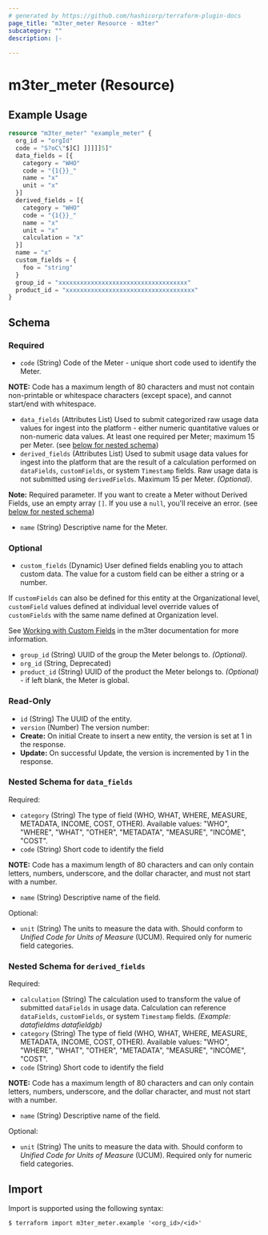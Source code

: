 ```yaml
---
# generated by https://github.com/hashicorp/terraform-plugin-docs
page_title: "m3ter_meter Resource - m3ter"
subcategory: ""
description: |-
  
---
```


# m3ter_meter (Resource)



## Example Usage

```terraform
resource "m3ter_meter" "example_meter" {
  org_id = "orgId"
  code = "S?oC\"$]C] ]]]]]5]"
  data_fields = [{
    category = "WHO"
    code = "{1{}}_"
    name = "x"
    unit = "x"
  }]
  derived_fields = [{
    category = "WHO"
    code = "{1{}}_"
    name = "x"
    unit = "x"
    calculation = "x"
  }]
  name = "x"
  custom_fields = {
    foo = "string"
  }
  group_id = "xxxxxxxxxxxxxxxxxxxxxxxxxxxxxxxxxxxx"
  product_id = "xxxxxxxxxxxxxxxxxxxxxxxxxxxxxxxxxxxx"
}
```

<!-- schema generated by tfplugindocs -->
## Schema

### Required

- `code` (String) Code of the Meter - unique short code used to identify the Meter.

**NOTE:** Code has a maximum length of 80 characters and must not contain non-printable or whitespace characters (except space), and cannot start/end with whitespace.
- `data_fields` (Attributes List) Used to submit categorized raw usage data values for ingest into the platform - either numeric quantitative values or non-numeric data values. At least one required per Meter; maximum 15 per Meter. (see [below for nested schema](#nestedatt--data_fields))
- `derived_fields` (Attributes List) Used to submit usage data values for ingest into the platform that are the result of a calculation performed on `dataFields`, `customFields`, or system `Timestamp` fields. Raw usage data is not submitted using `derivedFields`. Maximum 15 per Meter. *(Optional)*.

**Note:** Required parameter. If you want to create a Meter without Derived Fields, use an empty array `[]`. If you use a `null`, you'll receive an error. (see [below for nested schema](#nestedatt--derived_fields))
- `name` (String) Descriptive name for the Meter.

### Optional

- `custom_fields` (Dynamic) User defined fields enabling you to attach custom data. The value for a custom field can be either a string or a number.

If `customFields` can also be defined for this entity at the Organizational level, `customField` values defined at individual level override values of `customFields` with the same name defined at Organization level.

See [Working with Custom Fields](https://www.m3ter.com/docs/guides/creating-and-managing-products/working-with-custom-fields) in the m3ter documentation for more information.
- `group_id` (String) UUID of the group the Meter belongs to. *(Optional)*.
- `org_id` (String, Deprecated)
- `product_id` (String) UUID of the product the Meter belongs to. *(Optional)* - if left blank, the Meter is global.

### Read-Only

- `id` (String) The UUID of the entity.
- `version` (Number) The version number:
- **Create:** On initial Create to insert a new entity, the version is set at 1 in the response.
- **Update:** On successful Update, the version is incremented by 1 in the response.

<a id="nestedatt--data_fields"></a>
### Nested Schema for `data_fields`

Required:

- `category` (String) The type of field (WHO, WHAT, WHERE, MEASURE, METADATA, INCOME, COST, OTHER).
Available values: "WHO", "WHERE", "WHAT", "OTHER", "METADATA", "MEASURE", "INCOME", "COST".
- `code` (String) Short code to identify the field

**NOTE:** Code has a maximum length of 80 characters and can only contain letters, numbers, underscore, and the dollar character, and must not start with a number.
- `name` (String) Descriptive name of the field.

Optional:

- `unit` (String) The units to measure the data with. Should conform to *Unified Code for Units of Measure* (UCUM). Required only for numeric field categories.


<a id="nestedatt--derived_fields"></a>
### Nested Schema for `derived_fields`

Required:

- `calculation` (String) The calculation used to transform the value of submitted `dataFields` in usage data. Calculation can reference `dataFields`, `customFields`, or system `Timestamp` fields. 
*(Example: datafieldms  datafieldgb)*
- `category` (String) The type of field (WHO, WHAT, WHERE, MEASURE, METADATA, INCOME, COST, OTHER).
Available values: "WHO", "WHERE", "WHAT", "OTHER", "METADATA", "MEASURE", "INCOME", "COST".
- `code` (String) Short code to identify the field

**NOTE:** Code has a maximum length of 80 characters and can only contain letters, numbers, underscore, and the dollar character, and must not start with a number.
- `name` (String) Descriptive name of the field.

Optional:

- `unit` (String) The units to measure the data with. Should conform to *Unified Code for Units of Measure* (UCUM). Required only for numeric field categories.

## Import

Import is supported using the following syntax:

```shell
$ terraform import m3ter_meter.example '<org_id>/<id>'
```
